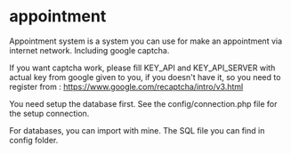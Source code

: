 # appointment
Appointment system is a system you can use for make an appointment via internet network.
Including google captcha. 

If you want captcha work, please fill KEY_API and KEY_API_SERVER with actual key from google given to you, if you doesn't have it, so you need to register from : https://www.google.com/recaptcha/intro/v3.html

You need setup the database first. 
See the config/connection.php file for the setup connection. 

For databases, you can import with mine. The SQL file you can find in config folder.
